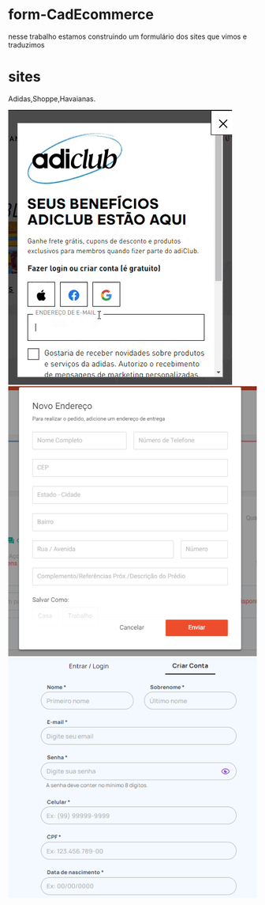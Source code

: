 # form-CadEcommerce


nesse trabalho estamos construindo um formulário dos sites
que vimos e traduzimos

# sites
Adidas,Shoppe,Havaianas.

![](gif.gif)
![print.shoope.png](img/print%20shoope.png)
![havaianas.png](img/havaianas.png)


   